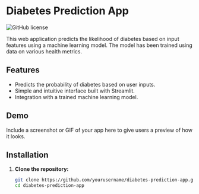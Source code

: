 # Diabetes Prediction App

![GitHub license](https://img.shields.io/badge/license-MIT-blue.svg)

This web application predicts the likelihood of diabetes based on input features using a machine learning model. The model has been trained using data on various health metrics.

## Features

- Predicts the probability of diabetes based on user inputs.
- Simple and intuitive interface built with Streamlit.
- Integration with a trained machine learning model.

## Demo

Include a screenshot or GIF of your app here to give users a preview of how it looks.

## Installation

1. **Clone the repository:**

   ```bash
   git clone https://github.com/yourusername/diabetes-prediction-app.git
   cd diabetes-prediction-app
